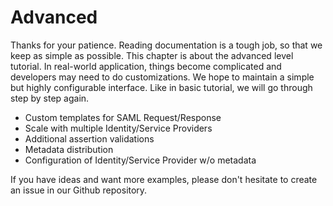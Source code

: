 # Advanced

Thanks for your patience. Reading documentation is a tough job, so that we keep as simple as possible. This chapter is about the advanced level tutorial. In real-world application, things become complicated and developers may need to do customizations. We hope to maintain a simple but highly configurable interface. Like in basic tutorial, we will go through step by step again.

+ Custom templates for SAML Request/Response
+ Scale with multiple Identity/Service Providers
+ Additional assertion validations
+ Metadata distribution
+ Configuration of Identity/Service Provider w/o metadata

If you have ideas and want more examples, please don't hesitate to create an issue in our Github repository. 
